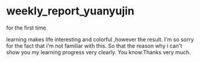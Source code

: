 # weekly_report_yuanyujin
for the first time

learning makes life interesting and colorful ,however the result.
I'm so sorry for the fact that i'm not familiar with this. So that the reason why i can't show you my learning progress very clearly.
You know.Thanks very much.
